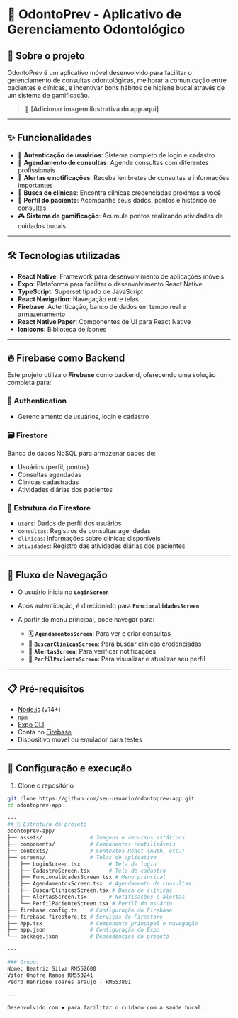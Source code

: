 # 🦷 OdontoPrev - Aplicativo de Gerenciamento Odontológico

## 📱 Sobre o projeto

OdontoPrev é um aplicativo móvel desenvolvido para facilitar o gerenciamento de consultas odontológicas, melhorar a comunicação entre pacientes e clínicas, e incentivar bons hábitos de higiene bucal através de um sistema de gamificação.

> 📸 **[Adicionar imagem ilustrativa do app aqui]**

---

## ✨ Funcionalidades

- 🔐 **Autenticação de usuários**: Sistema completo de login e cadastro  
- 📅 **Agendamento de consultas**: Agende consultas com diferentes profissionais  
- 🔔 **Alertas e notificações**: Receba lembretes de consultas e informações importantes  
- 🏥 **Busca de clínicas**: Encontre clínicas credenciadas próximas a você  
- 👤 **Perfil do paciente**: Acompanhe seus dados, pontos e histórico de consultas  
- 🎮 **Sistema de gamificação**: Acumule pontos realizando atividades de cuidados bucais  

---

## 🛠️ Tecnologias utilizadas

- **React Native**: Framework para desenvolvimento de aplicações móveis  
- **Expo**: Plataforma para facilitar o desenvolvimento React Native  
- **TypeScript**: Superset tipado de JavaScript  
- **React Navigation**: Navegação entre telas  
- **Firebase**: Autenticação, banco de dados em tempo real e armazenamento  
- **React Native Paper**: Componentes de UI para React Native  
- **Ionicons**: Biblioteca de ícones  

---

## 🔥 Firebase como Backend

Este projeto utiliza o **Firebase** como backend, oferecendo uma solução completa para:

### 🔐 Authentication
- Gerenciamento de usuários, login e cadastro

### 🗃️ Firestore
Banco de dados NoSQL para armazenar dados de:
- Usuários (perfil, pontos)  
- Consultas agendadas  
- Clínicas cadastradas  
- Atividades diárias dos pacientes  

### 📂 Estrutura do Firestore

- `users`: Dados de perfil dos usuários  
- `consultas`: Registros de consultas agendadas  
- `clinicas`: Informações sobre clínicas disponíveis  
- `atividades`: Registro das atividades diárias dos pacientes  

---

## 🔄 Fluxo de Navegação

- O usuário inicia no **`LoginScreen`**
- Após autenticação, é direcionado para **`FuncionalidadesScreen`**
- A partir do menu principal, pode navegar para:

  - 🗓️ **`AgendamentosScreen`**: Para ver e criar consultas  
  - 🏥 **`BuscarClinicasScreen`**: Para buscar clínicas credenciadas  
  - 🔔 **`AlertasScreen`**: Para verificar notificações  
  - 👤 **`PerfilPacienteScreen`**: Para visualizar e atualizar seu perfil
 
---

## 📋 Pré-requisitos

- [Node.js](https://nodejs.org/) (v14+)  
- `npm`  
- [Expo CLI](https://docs.expo.dev/get-started/installation/)  
- Conta no [Firebase](https://firebase.google.com/)  
- Dispositivo móvel ou emulador para testes  

---
## 🚀 Configuração e execução

1. Clone o repositório

```bash
git clone https://github.com/seu-usuario/odontoprev-app.git
cd odontoprev-app

---
## 📱 Estrutura do projeto
odontoprev-app/
├── assets/               # Imagens e recursos estáticos
├── components/           # Componentes reutilizáveis
├── contexts/             # Contextos React (Auth, etc.)
├── screens/              # Telas do aplicativo
│   ├── LoginScreen.tsx         # Tela de login
│   ├── CadastroScreen.tsx      # Tela de cadastro
│   ├── FuncionalidadesScreen.tsx # Menu principal
│   ├── AgendamentosScreen.tsx  # Agendamento de consultas
│   ├── BuscarClinicasScreen.tsx # Busca de clínicas
│   ├── AlertasScreen.tsx       # Notificações e alertas
│   └── PerfilPacienteScreen.tsx # Perfil do usuário
├── firebase.config.ts    # Configuração do Firebase
├── firebase.firestore.ts # Serviços do Firestore
├── App.tsx               # Componente principal e navegação
├── app.json              # Configuração do Expo
└── package.json          # Dependências do projeto

---

### Grupo:
Nome: Beatriz Silva RM552600
Vitor Onofre Ramos RM553241
Pedro Henrique soares araujo - RM553801
 
---

Desenvolvido com ❤️ para facilitar o cuidado com a saúde bucal.
